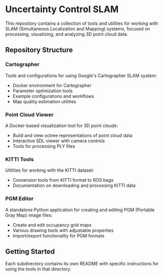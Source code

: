 # Uncertainty Control SLAM

This repository contains a collection of tools and utilities for working with SLAM (Simultaneous Localization and Mapping) systems, focused on processing, visualizing, and analyzing 3D point cloud data.

## Repository Structure

### Cartographer

Tools and configurations for using Google's Cartographer SLAM system:
- Docker environment for Cartographer
- Parameter optimization tools
- Example configurations and workflows
- Map quality estimation utilities

### Point Cloud Viewer

A Docker-based visualization tool for 3D point clouds:
- Build and view octree representations of point cloud data
- Interactive SDL viewer with camera controls
- Tools for processing PLY files

### KITTI Tools

Utilities for working with the KITTI dataset:
- Conversion tools from KITTI format to ROS bags
- Documentation on downloading and processing KITTI data

### PGM Editor

A standalone Python application for creating and editing PGM (Portable Gray Map) image files:
- Create and edit occupancy grid maps
- Various drawing tools with adjustable properties
- Import/export functionality for PGM formats

## Getting Started

Each subdirectory contains its own README with specific instructions for using the tools in that directory.

